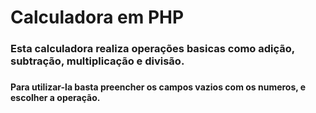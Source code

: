 # Calculadora em PHP

<h3>Esta calculadora realiza operações basicas como adição, subtração, multiplicação e divisão.<h3/>

<h4>Para utilizar-la basta preencher os campos vazios com os numeros, e escolher a operação.<h4/>
